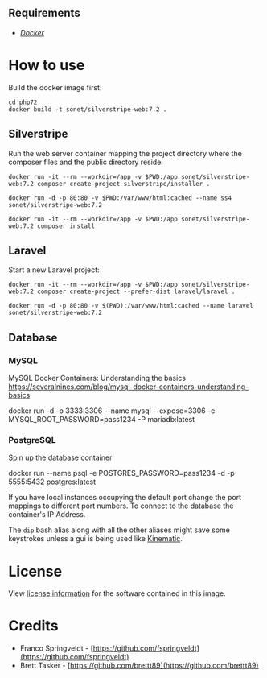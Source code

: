 

## Requirements

- [*Docker*](https://docs.docker.com/)

# How to use
Build the docker image first:
```
cd php72
docker build -t sonet/silverstripe-web:7.2 .
```

## Silverstripe
Run the web server container mapping the project directory where the composer files and the
 public directory reside:
```
docker run -it --rm --workdir=/app -v $PWD:/app sonet/silverstripe-web:7.2 composer create-project silverstripe/installer .
```
```
docker run -d -p 80:80 -v $PWD:/var/www/html:cached --name ss4 sonet/silverstripe-web:7.2
```
```
docker run -it --rm --workdir=/app -v $PWD:/app sonet/silverstripe-web:7.2 composer install
```

## Laravel
Start a new Laravel project:
```
docker run -it --rm --workdir=/app -v $PWD:/app sonet/silverstripe-web:7.2 composer create-project --prefer-dist laravel/laravel .
```
```
docker run -d -p 80:80 -v $(PWD):/var/www/html:cached --name laravel sonet/silverstripe-web:7.2
```


## Database

### MySQL

MySQL Docker Containers: Understanding the basics https://severalnines.com/blog/mysql-docker-containers-understanding-basics  

docker run -d  -p 3333:3306 --name mysql --expose=3306 -e MYSQL_ROOT_PASSWORD=pass1234 -P mariadb:latest

### PostgreSQL

Spin up the database container

docker run --name psql -e POSTGRES_PASSWORD=pass1234 -d -p 5555:5432 postgres:latest

If you have local instances occupying the default port change the port mappings to different port numbers. To connect to the database the container's IP Address.

The `dip` bash alias along with all the other aliases might save some keystrokes unless a gui is being used like [Kinematic](https://kitematic.com/).

# License

View [license information](http://php.net/license/) for the software contained in this image.

# Credits

 - Franco Springveldt - [https://github.com/fspringveldt](https://github.com/fspringveldt)
 - Brett Tasker - [https://github.com/brettt89](https://github.com/brettt89)
